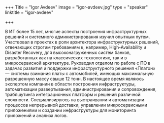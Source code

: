 +++
Title = "Igor Avdeev"
image = "igor-avdeev.jpg"
type = "speaker"
linktitle = "igor-avdeev"

+++

В ИТ более 15 лет, многие аспекты построения инфраструктурных решений и системного администрирования изучил опытным путем. Участвовал в проектах в роли архитектора инфраструктурных решений, отвечающих строгим требованиям к, например, High-Availability и Disaster Recovery, для высоконагруженных систем банков, разработанных как на классических технологиях, так и в микросервисной архитектуре. Руководил отделом по работе с ПО в задачах развития и поддержки инфраструктурного решения «Платон» — системы взимания платы с автомобилей, имеющих максимальную разрешенную массу свыше 12 тонн. В настоящее время являюсь экспертом компании в области построения инфраструктуры, автоматизации развертывания, администрирования и сопровождения, траблшутинга интеграционных платформ и решений различной сложности. Специализируюсь на выстраивании и автоматизации процессов непрерывной доставки, управлении микросервисными приложениями и создании инфраструктуры для мониторинга приложений и анализа логов.
